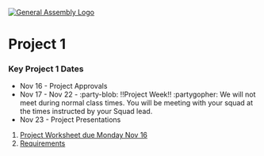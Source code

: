 [![General Assembly Logo](https://camo.githubusercontent.com/1a91b05b8f4d44b5bbfb83abac2b0996d8e26c92/687474703a2f2f692e696d6775722e636f6d2f6b6538555354712e706e67)](https://generalassemb.ly)

#  Project 1

### Key Project 1 Dates
- Nov 16 - Project Approvals
- Nov 17 - Nov 22 - :party-blob: !!Project Week!! :partygopher: We will not meet during normal class times. You will be meeting with your squad at the times instructed by your Squad lead.
- Nov 23 - Project Presentations

1. [Project Worksheet due Monday Nov 16](project-worksheet.md)
1. [Requirements](requirements.md)
